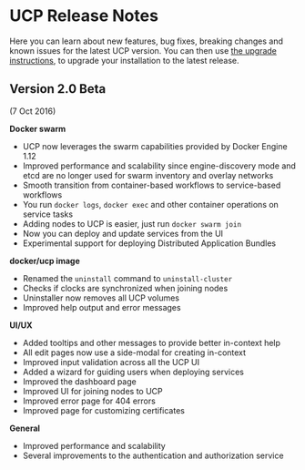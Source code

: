 <!--[metadata]>
+++
alias=["/ucp/release_notes/"]
title ="Release Notes"
description="Release notes for Docker Universal Control Plane. Learn more about the changes introduced in the latest versions."
keywords = ["Docker, UCP", "Release notes", "Versions"]
[menu.main]
identifier="ucp-release-notes-current"
parent="ucp_menu_release_notes"
weight=0
+++
<![end-metadata]-->

# UCP Release Notes

Here you can learn about new features, bug fixes, breaking changes and
known issues for the latest UCP version.
You can then use [the upgrade instructions](../installation/upgrade-major.md), to
upgrade your installation to the latest release.

## Version 2.0 Beta

(7 Oct 2016)

**Docker swarm**

* UCP now leverages the swarm capabilities provided by Docker Engine 1.12
* Improved performance and scalability since engine-discovery mode and etcd are
no longer used for swarm inventory and overlay networks
* Smooth transition from container-based workflows to service-based workflows
* You run `docker logs`, `docker exec` and other container operations on
service tasks
* Adding nodes to UCP is easier, just run `docker swarm join`
* Now you can deploy and update services from the UI
* Experimental support for deploying Distributed Application Bundles

**docker/ucp image**

* Renamed the `uninstall` command to `uninstall-cluster`
* Checks if clocks are synchronized when joining nodes
* Uninstaller now removes all UCP volumes
* Improved help output and error messages

**UI/UX**

* Added tooltips and other messages to provide better in-context help
* All edit pages now use a side-modal for creating in-context
* Improved input validation across all the UCP UI
* Added a wizard for guiding users when deploying services
* Improved the dashboard page
* Improved UI for joining nodes to UCP
* Improved error page for 404 errors
* Improved page for customizing certificates

**General**

* Improved performance and scalability
* Several improvements to the authentication and authorization service
